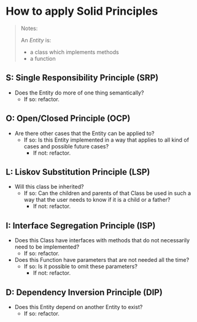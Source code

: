 # How to apply Solid Principles

> Notes:
>
> An _Entity_ is:
>
> - a class which implements methods
> - a function

## S: Single Responsibility Principle (SRP)

- Does the Entity do more of one thing semantically?
  - If so: refactor.

## O: Open/Closed Principle (OCP)

- Are there other cases that the Entity can be applied to?
  - If so: Is this Entity implemented in a way that applies to all kind of cases and possible future cases?
    - If not: refactor.

## L: Liskov Substitution Principle (LSP)

- Will this class be inherited?
  - If so: Can the children and parents of that Class be used in such a way that the user needs to know if it is a child or a father?
    - If not: refactor.

## I: Interface Segregation Principle (ISP)

- Does this Class have interfaces with methods that do not necessarily need to be implemented?
  - If so: refactor.
- Does this Function have parameters that are not needed all the time?
  - If so: Is it possible to omit these parameters?
    - If not: refactor.

## D: Dependency Inversion Principle (DIP)

- Does this Entity depend on another Entity to exist?
  - If so: refactor.
